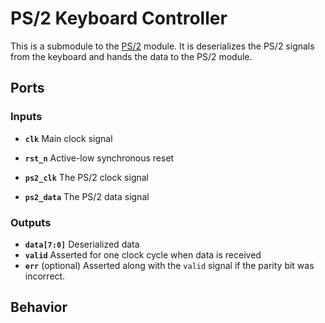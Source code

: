 # PS/2 Keyboard Controller

This is a submodule to the [PS/2](PS2.md) module. It is deserializes the PS/2
signals from the keyboard and hands the data to the PS/2 module.


## Ports

### Inputs

- **`clk`** Main clock signal
- **`rst_n`** Active-low synchronous reset

- **`ps2_clk`** The PS/2 clock signal
- **`ps2_data`** The PS/2 data signal

### Outputs

- **`data[7:0]`** Deserialized data
- **`valid`** Asserted for one clock cycle when data is received
- **`err`** (optional) Asserted along with the `valid` signal if the parity bit
            was incorrect.


## Behavior
